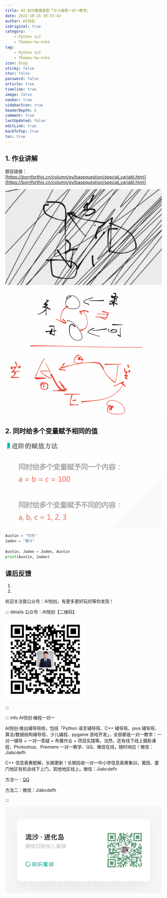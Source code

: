 ```yaml
---
title: 02-初识数据类型「少儿编程一对一教学」
date: 2022-10-25 19:37:43
author: AI悦创
isOriginal: true
category:
    - Python 1v1
    - Thomas-hw-note
tag:
    - Python 1v1
    - Thomas-hw-note
icon: blog
sticky: false
star: false
password: false
article: true
timeline: true
image: false
navbar: true
sidebarIcon: true
headerDepth: 5
comment: true
lastUpdated: false
editLink: true
backToTop: true
toc: true
---
```


## 1. 作业讲解

题目链接：[https://bornforthis.cn/column/py/basequestion/special_variabl.html](https://bornforthis.cn/column/py/basequestion/special_variabl.html)

![image-20221025200943729](./13-Python01.assets/image-20221025200943729.png)

![image-20221025201904609](./13-Python01.assets/image-20221025201904609.png)



## 2. 同时给多个变量赋予相同的值

![image-20221025202105339](./13-Python01.assets/image-20221025202105339.png)



```python
Austin = "可乐"
Jaden = "果汁"

Austin, Jaden = Jaden, Austin
print(Austin, Jaden)
```








## 课后反馈

1. 
1. 

欢迎关注我公众号：AI悦创，有更多更好玩的等你发现！

::: details 公众号：AI悦创【二维码】

![](/gzh.jpg)

:::

::: info AI悦创·编程一对一

AI悦创·推出辅导班啦，包括「Python 语言辅导班、C++ 辅导班、java 辅导班、算法/数据结构辅导班、少儿编程、pygame 游戏开发」，全部都是一对一教学：一对一辅导 + 一对一答疑 + 布置作业 + 项目实践等。当然，还有线下线上摄影课程、Photoshop、Premiere 一对一教学、QQ、微信在线，随时响应！微信：Jiabcdefh

C++ 信息奥赛题解，长期更新！长期招收一对一中小学信息奥赛集训，莆田、厦门地区有机会线下上门，其他地区线上。微信：Jiabcdefh

方法一：[QQ](http://wpa.qq.com/msgrd?v=3&uin=1432803776&site=qq&menu=yes)

方法二：微信：Jiabcdefh

:::

![](/zsxq.jpg)











